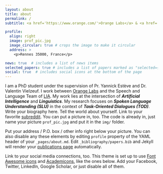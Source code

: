 ```yaml
---
layout: about
title: about
permalink: /
subtitle: <a href='https://www.orange.com/'>Orange Labs</a> & <a href='https://lia.univ-avignon.fr/'>LIA</a>

profile:
  align: right
  image: prof_pic.jpg
  image_circular: true # crops the image to make it circular
  address: >
    <p>Rennes 35000, France</p>

news: true  # includes a list of news items
selected_papers: true # includes a list of papers marked as "selected={true}"
social: true  # includes social icons at the bottom of the page
---
```

I am a PhD student under the supervision of Pr. Yannick Estève and Dr. Valentin Vielzeuf. I work between [Orange Labs](https://www.orange.com/) and the Speech and Language Team of [LIA](https://lia.univ-avignon.fr/).
My work lies at the intersection of ***Artificial Intelligence*** and ***Linguistics***. My research focuses on ***Spoken Language Understanding (SLU)*** in the context of ***Task-Oriented Dialogues (TOD)***.
Write your biography here. Tell the world about yourself. Link to your favorite [subreddit](http://reddit.com). You can put a picture in, too. The code is already in, just name your picture `prof_pic.jpg` and put it in the `img/` folder.

Put your address / P.O. box / other info right below your picture. You can also disable any these elements by editing `profile` property of the YAML header of your `_pages/about.md`. Edit `_bibliography/papers.bib` and Jekyll will render your [publications page](/al-folio/publications/) automatically.

Link to your social media connections, too. This theme is set up to use [Font Awesome icons](http://fortawesome.github.io/Font-Awesome/) and [Academicons](https://jpswalsh.github.io/academicons/), like the ones below. Add your Facebook, Twitter, LinkedIn, Google Scholar, or just disable all of them.
